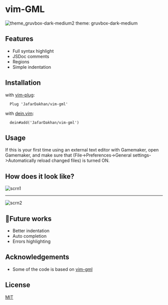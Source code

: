 
# vim-GML


![theme_gruvbox-dark-medium2](https://user-images.githubusercontent.com/88181694/179274834-5dc5721f-03e9-49d6-981a-4b9594278f3a.png)
theme: gruvbox-dark-medium

## Features
- Full syntax highlight
- JSDoc comments 
- Regions
- Simple indentation

## Installation

with [vim-plug](https://github.com/junegunn/vim-plug):

```vim
  Plug 'JafarDakhan/vim-gml'
```
    
with [dein.vim](https://github.com/Shougo/dein.vim):
```vim
  dein#add('JafarDakhan/vim-gml')
```
## Usage

If this is your first time using an external text editor with Gamemaker, open Gamemaker, and make sure that (File->Preferences->General settings->Automatically reload changed files) is turned ON.


## How does it look like?

![scrn1](https://user-images.githubusercontent.com/88181694/179275255-239688e9-0ba9-4a6a-bb0e-46cc78c413f4.png)

---
![scrn2](https://user-images.githubusercontent.com/88181694/179275636-51b91742-ed9d-47df-80b3-e6a2232d7864.gif)


## 📃Future works

- Better indentation
- Auto completion
- Errors highlighting



## Acknowledgements

 - Some of the code is based on [vim-gml](https://github.com/nessss/vim-gml)


## License
[MIT](https://choosealicense.com/licenses/mit/)
